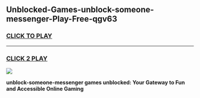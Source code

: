 
## Unblocked-Games-unblock-someone-messenger-Play-Free-qgv63
<h3>
<a href="https://premium76.site?title=unblock-someone-messenger&ref=23A">CLICK TO PLAY</a></h3>
<hr>

<h3>
<a href="https://premium76.site?title=unblock-someone-messenger&ref=23A">CLICK 2 PLAY</a>
  
</h3>

<a href="https://premium76.site?title=unblock-someone-messenger&ref=23A"><img src="https://clearcache.store/games.png"></a>


**unblock-someone-messenger games unblocked: Your Gateway to Fun and Accessible Online Gaming**
